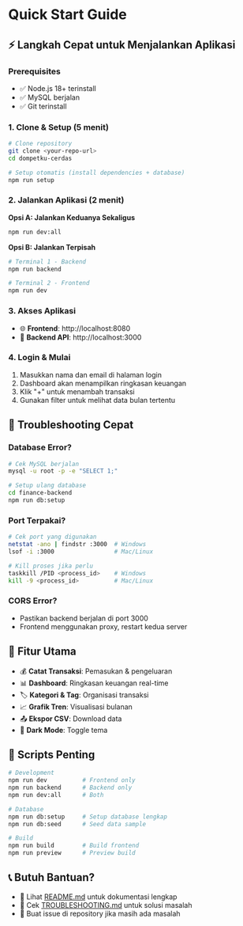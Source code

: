 # Quick Start Guide

## ⚡ Langkah Cepat untuk Menjalankan Aplikasi

### Prerequisites
- ✅ Node.js 18+ terinstall
- ✅ MySQL berjalan
- ✅ Git terinstall

### 1. Clone & Setup (5 menit)

```bash
# Clone repository
git clone <your-repo-url>
cd dompetku-cerdas

# Setup otomatis (install dependencies + database)
npm run setup
```

### 2. Jalankan Aplikasi (2 menit)

**Opsi A: Jalankan Keduanya Sekaligus**
```bash
npm run dev:all
```

**Opsi B: Jalankan Terpisah**
```bash
# Terminal 1 - Backend
npm run backend

# Terminal 2 - Frontend  
npm run dev
```

### 3. Akses Aplikasi

- 🌐 **Frontend**: http://localhost:8080
- 🔧 **Backend API**: http://localhost:3000

### 4. Login & Mulai

1. Masukkan nama dan email di halaman login
2. Dashboard akan menampilkan ringkasan keuangan
3. Klik "+" untuk menambah transaksi
4. Gunakan filter untuk melihat data bulan tertentu

## 🚨 Troubleshooting Cepat

### Database Error?
```bash
# Cek MySQL berjalan
mysql -u root -p -e "SELECT 1;"

# Setup ulang database
cd finance-backend
npm run db:setup
```

### Port Terpakai?
```bash
# Cek port yang digunakan
netstat -ano | findstr :3000  # Windows
lsof -i :3000                 # Mac/Linux

# Kill proses jika perlu
taskkill /PID <process_id>    # Windows
kill -9 <process_id>          # Mac/Linux
```

### CORS Error?
- Pastikan backend berjalan di port 3000
- Frontend menggunakan proxy, restart kedua server

## 📱 Fitur Utama

- 💰 **Catat Transaksi**: Pemasukan & pengeluaran
- 📊 **Dashboard**: Ringkasan keuangan real-time  
- 🏷️ **Kategori & Tag**: Organisasi transaksi
- 📈 **Grafik Tren**: Visualisasi bulanan
- 📤 **Ekspor CSV**: Download data
- 🌙 **Dark Mode**: Toggle tema

## 🔧 Scripts Penting

```bash
# Development
npm run dev          # Frontend only
npm run backend      # Backend only  
npm run dev:all      # Both

# Database
npm run db:setup     # Setup database lengkap
npm run db:seed      # Seed data sample

# Build
npm run build        # Build frontend
npm run preview      # Preview build
```

## 📞 Butuh Bantuan?

- 📖 Lihat [README.md](README.md) untuk dokumentasi lengkap
- 🚨 Cek [TROUBLESHOOTING.md](TROUBLESHOOTING.md) untuk solusi masalah
- 💬 Buat issue di repository jika masih ada masalah

